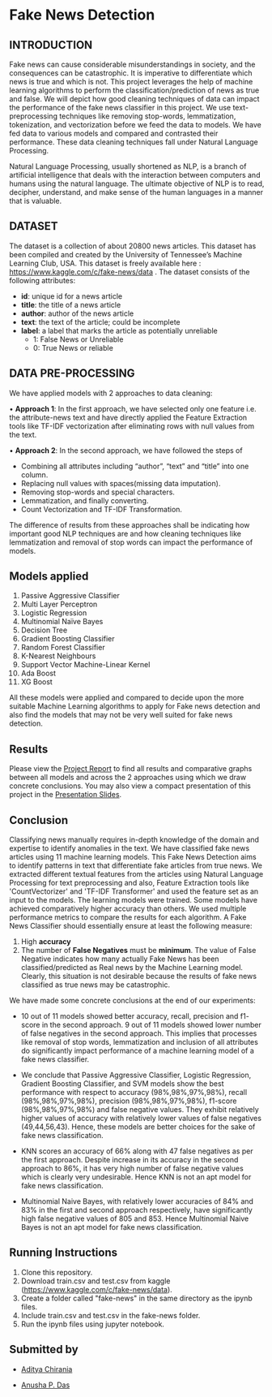 # Fake News Detection
## INTRODUCTION

Fake news can cause considerable misunderstandings in society, and the
consequences can be catastrophic. It is imperative to differentiate which news is
true and which is not. This project leverages the help of machine learning
algorithms to perform the classification/prediction of news as true and false.
We will depict how good cleaning techniques of data can impact the performance of
the fake news classifier in this project. We use text-preprocessing techniques like
removing stop-words, lemmatization, tokenization, and vectorization before we
feed the data to models. We have fed data to various models and compared and
contrasted their performance. These data cleaning techniques fall under Natural
Language Processing.

Natural Language Processing, usually shortened as NLP, is a branch of artificial
intelligence that deals with the interaction between computers and humans using
the natural language. The ultimate objective of NLP is to read, decipher, understand,
and make sense of the human languages in a manner that is valuable.

## DATASET 
The dataset is a collection of about 20800 news articles. This dataset has been
compiled and created by the University of Tennessee’s Machine Learning Club, USA.
This dataset is freely available here : https://www.kaggle.com/c/fake-news/data .
The dataset consists of the following attributes:

- **id**: unique id for a news article
- **title**: the title of a news article
- **author**: author of the news article
- **text**: the text of the article; could be incomplete
- **label**: a label that marks the article as potentially unreliable
  - 1: False News or Unreliable
  - 0: True News or reliable
 
## DATA PRE-PROCESSING

We have applied models with 2 approaches to data cleaning:

• **Approach 1**: In the first approach, we have selected only one feature i.e. the
attribute-news text and have directly applied the Feature Extraction tools like
TF-IDF vectorization after eliminating rows with null values from the text.

• **Approach 2**: In the second approach, we have followed the steps of

  - Combining all attributes including “author”, “text” and “title” into one column.
  - Replacing null values with spaces(missing data imputation).
  - Removing stop-words and special characters.
  - Lemmatization, and finally converting.
  - Count Vectorization and TF-IDF Transformation. 
 
The difference of results from these approaches shall be indicating how important
good NLP techniques are and how cleaning techniques like lemmatization and
removal of stop words can impact the performance of models.

## Models applied 
1. Passive Aggressive Classifier 
2. Multi Layer Perceptron
3. Logistic Regression
4. Multinomial Naïve Bayes
5. Decision Tree
6. Gradient Boosting Classifier
7. Random Forest Classifier
8. K-Nearest Neighbours
9. Support Vector Machine-Linear Kernel
10. Ada Boost
11. XG Boost

All these models were applied and compared to decide upon the more suitable Machine Learning algorithms to apply for Fake news detection and also find the models that may not be very well suited for fake news detection. 

## Results 
Please view the [Project Report](Report.pdf) to find all results and comparative graphs between all models and across the 2 approaches using which we draw concrete conclusions. You may also view a compact presentation of this project in the [Presentation Slides](Presentation%20Slides.pdf).

## Conclusion
Classifying news manually requires in-depth knowledge of the domain and
expertise to identify anomalies in the text. We have classified fake news
articles using 11 machine learning models. This Fake News Detection aims to
identify patterns in text that differentiate fake articles from true news. We
extracted different textual features from the articles using Natural Language
Processing for text preprocessing and also, Feature Extraction tools like
'CountVectorizer' and 'TF-IDF Transformer' and used the feature set as an
input to the models. The learning models were trained. Some models have
achieved comparatively higher accuracy than others. We used multiple
performance metrics to compare the results for each algorithm. A Fake News
Classifier should essentially ensure at least the following measure:
  1. High **accuracy**
  2. The number of **False Negatives** must be **minimum**. The value of False Negative indicates how many actually Fake News has been classified/predicted as Real news by the Machine Learning model. Clearly, this situation is not desirable because the results of fake news classified as true news may be catastrophic.

We have made some concrete conclusions at the end of our experiments:

 - 10 out of 11 models showed better accuracy, recall, precision and f1-
score in the second approach. 9 out of 11 models showed lower number
of false negatives in the second approach. This implies that processes
like removal of stop words, lemmatization and inclusion of all attributes
do significantly impact performance of a machine learning model of a
fake news classifier.

- We conclude that Passive Aggressive Classifier, Logistic Regression,
Gradient Boosting Classifier, and SVM models show the best
performance with respect to accuracy (98%,98%,97%,98%), recall (98%,98%,97%,98%), precision (98%,98%,97%,98%), f1-score (98%,98%,97%,98%) and
false negative values. They exhibit relatively higher values of accuracy
with relatively lower values of false negatives (49,44,56,43). Hence, these models are
better choices for the sake of fake news classification.

- KNN scores an accuracy of 66% along with 47 false negatives as per the
first approach. Despite increase in its accuracy in the second approach
to 86%, it has very high number of false negative values which is clearly
very undesirable. Hence KNN is not an apt model for fake news
classification.

- Multinomial Naive Bayes, with relatively lower accuracies of 84% and
83% in the first and second approach respectively, have significantly
high false negative values of 805 and 853. Hence Multinomial Naive
Bayes is not an apt model for fake news classification.

## Running Instructions 
1. Clone this repository.
2. Download train.csv and test.csv from kaggle (https://www.kaggle.com/c/fake-news/data).
3. Create a folder called "fake-news" in the same directory as the ipynb files. 
4. Include train.csv and test.csv in the fake-news folder.
5. Run the ipynb files using jupyter notebook. 
 
## Submitted by
- [Aditya Chirania](https://github.com/adityachirania)

- [Anusha P. Das](https://github.com/Anusha1790)
